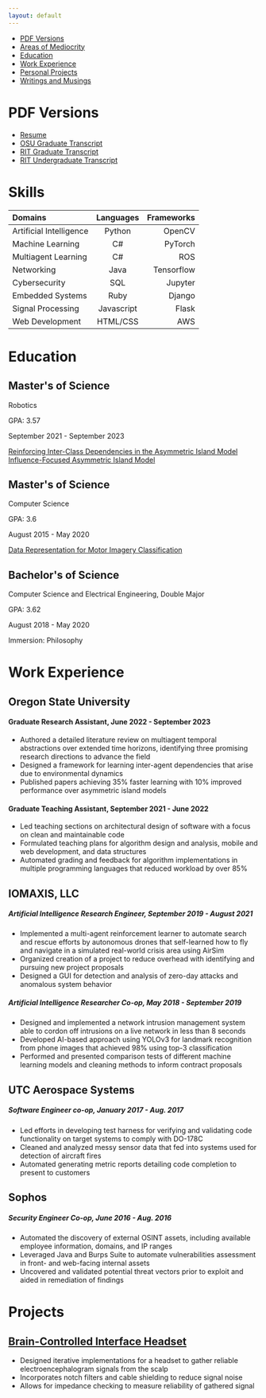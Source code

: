 ```yaml
---
layout: default
---
```


- [PDF Versions](#pdf-versions)
- [Areas of Mediocrity](#areas-of-mediocrity)
- [Education](#education)
- [Work Experience](#work-experience)
- [Personal Projects](#personal-projects)
- [Writings and Musings](#writings-and-musings)

# PDF Versions

- [Resume](/docs/creds/Festa_Andrew_resume_mlr.pdf)
- [OSU Graduate Transcript](/docs/creds/osu_transcript.pdf)
- [RIT Graduate Transcript](/docs/creds/rit_grad_transcript.pdf)
- [RIT Undergraduate Transcript](/docs/creds/rit_ugrad_transcript.pdf)

[//]: # (# Areas of Mediocrity)
# Skills

| Domains                 | Languages  | Frameworks |
|:------------------------|:----------:|-----------:|
| Artificial Intelligence |   Python   |     OpenCV |
| Machine Learning        |     C#     |    PyTorch |
| Multiagent Learning     |     C#     |        ROS |
| Networking              |    Java    | Tensorflow |
| Cybersecurity           |    SQL     |    Jupyter |
| Embedded Systems        |    Ruby    |     Django |
| Signal Processing       | Javascript |      Flask |
| Web Development         |  HTML/CSS  |        AWS |

# Education

## Master's of Science

Robotics

GPA: 3.57

September 2021 - September 2023

[Reinforcing Inter-Class Dependencies in the Asymmetric Island Model](/docs/pubs/raim___gecco.pdf)
[Influence-Focused Asymmetric Island Model](/docs/pubs/influence_focused_learning___aamas.pdf)

## Master's of Science

Computer Science

GPA: 3.6

August 2015 - May 2020

[Data Representation for Motor Imagery Classification](/docs/pubs/Data_Representation_for_Motor_Imagery_Classification.pdf)

## Bachelor's of Science

Computer Science and Electrical Engineering, Double Major

GPA: 3.62

August 2018 - May 2020

Immersion: Philosophy

# Work Experience

## Oregon State University

#### Graduate Research Assistant, June 2022 - September 2023

- Authored a detailed literature review on multiagent temporal abstractions over extended time horizons, identifying three promising research
directions to advance the field
- Designed a framework for learning inter-agent dependencies that arise due to environmental dynamics
- Published papers achieving 35% faster learning with 10% improved performance over asymmetric island models


#### Graduate Teaching Assistant, September 2021 - June 2022

- Led teaching sections on architectural design of software with a focus on clean and maintainable code
- Formulated teaching plans for algorithm design and analysis, mobile and web development, and data structures
- Automated grading and feedback for algorithm implementations in multiple programming languages that reduced workload by over 85%

## IOMAXIS, LLC

##### Artificial Intelligence Research Engineer, September 2019 - August 2021

- Implemented a multi-agent reinforcement learner to automate search and rescue efforts by autonomous drones that self-learned how to fly
and navigate in a simulated real-world crisis area using AirSim
- Organized creation of a project to reduce overhead with identifying and pursuing new project proposals
- Designed a GUI for detection and analysis of zero-day attacks and anomalous system behavior

##### Artificial Intelligence Researcher Co-op, May 2018 - September 2019

- Designed and implemented a network intrusion management system able to cordon off intrusions on a live network in less than 8 seconds
- Developed AI-based approach using YOLOv3 for landmark recognition from phone images that achieved 98% using top-3 classification
- Performed and presented comparison tests of different machine learning models and cleaning methods to inform contract proposals

## UTC Aerospace Systems

##### Software Engineer co-op, January 2017 - Aug. 2017

- Led efforts in developing test harness for verifying and validating code functionality on target systems to comply with DO-178C
- Cleaned and analyzed messy sensor data that fed into systems used for detection of aircraft fires
- Automated generating metric reports detailing code completion to present to customers

[//]: # (## Rochester Institute of Technology)
[//]: # ()
[//]: # (##### Grader, Mechanics of Programming &#40;C&#41;, August 2016 - Dec. 2016)
[//]: # ()
[//]: # (- Reviewed and tested submitted code for success of implementation and quality of documentation)
[//]: # (- Worked alongside students in aiding them on how to better develop readable and maintainable code)
[//]: # (- Developed test cases and scripts to automate the process of running code and providing meaningful feedback to students)

## Sophos

##### Security Engineer Co-op, June 2016 - Aug. 2016

- Automated the discovery of external OSINT assets, including available employee information, domains, and IP ranges
- Leveraged Java and Burps Suite to automate vulnerabilities assessment in front- and web-facing internal assets
- Uncovered and validated potential threat vectors prior to exploit and aided in remediation of findings

# Projects

## [Brain-Controlled Interface Headset](projects/systemcontrol)

- Designed iterative implementations for a headset to gather reliable electroencephalogram signals from the scalp
- Incorporates notch filters and cable shielding to reduce signal noise
- Allows for impedance checking to measure reliability of gathered signal

[//]: # (# Publications)

[//]: # ()
[//]: # (- [Camera Calibration and Stereo Imaging]&#40;https://github.com/Adrang/papers-and-publications/blob/master/Camera_Calibration_and_Stereo_Imaging.pdf&#41;)
[//]: # (- [Drawing Correlations Between Video and EEG]&#40;https://github.com/Adrang/papers-and-publications/blob/master/Drawing_Correlations_Between_Video_and_EEG.pdf&#41;)
[//]: # (- [Review of Approaches for Image Segmentation]&#40;https://github.com/Adrang/papers-and-publications/blob/master/Review_of_Approaches_for_Image_Segmentation.pdf&#41;)